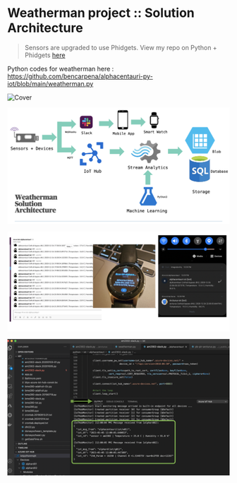 # Weatherman project :: Solution Architecture
> Sensors are upgraded to use Phidgets. View my repo on Python + Phidgets [here](https://github.com/bencarpena/phidgets/)

Python codes for weatherman here : https://github.com/bencarpena/alphacentauri-py-iot/blob/main/weatherman.py

![Cover](https://github.com/bencarpena/alphacentauri-py-iot/blob/main/iot-ot-solarch-splash.png)

![Solution Architecture](https://github.com/bencarpena/alphacentauri-py-iot/blob/main/weatherman-solarch.png)

![POC endpoints](https://github.com/bencarpena/alphacentauri-py-iot/blob/main/w-userendpoints.png)

![IOT Monitored](https://github.com/bencarpena/alphacentauri-py-iot/blob/main/iot-monitored.png)
